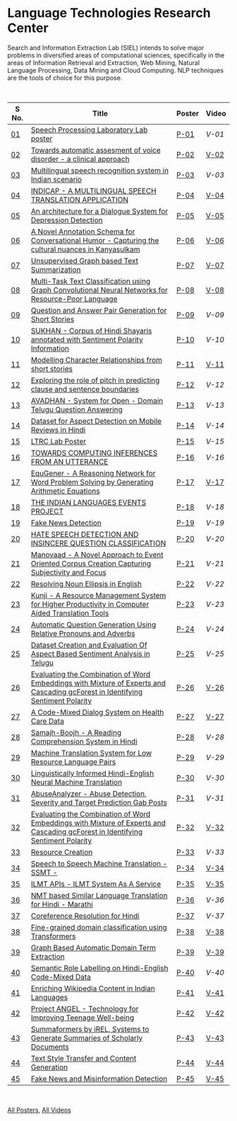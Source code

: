 # Language Technologies Research Center

Search and Information Extraction Lab (SIEL) intends to solve major problems in diversified areas of computational sciences, specifically in the areas of Information Retrieval and Extraction, Web Mining, Natural Language Processing, Data Mining and Cloud Computing. NLP techniques are the tools of choice for this purpose.

<br>

| S No. | Title                                                                                                                                | Poster | Video  |
| ----- | ------------------------------------------------------------------------------------------------------------------------------------ | ------ | ------ |
| [01]  | [Speech Processing Laboratory Lab poster][01]                                                                                        | [P-01] | *V-01* |
| [02]  | [Towards automatic assesment of voice disorder - a clinical approach][02]                                                            | [P-02] | [V-02] |
| [03]  | [Multilingual speech recognition system in Indian scenario][03]                                                                      | [P-03] | *V-03* |
| [04]  | [INDICAP - A MULTILINGUAL SPEECH TRANSLATION APPLICATION][04]                                                                        | [P-04] | [V-04] |
| [05]  | [An architecture for a Dialogue System for Depression Detection][05]                                                                 | [P-05] | [V-05] |
| [06]  | [A Novel Annotation Schema for Conversational Humor - Capturing the cultural nuances in Kanyasulkam][06]                             | [P-06] | [V-06] |
| [07]  | [Unsupervised Graph based Text Summarization][07]                                                                                    | [P-07] | [V-07] |
| [08]  | [Multi-Task Text Classification using Graph Convolutional Neural Networks for Resource-Poor Language][08]                            | [P-08] | [V-08] |
| [09]  | [Question and Answer Pair Generation for Short Stories][09]                                                                          | [P-09] | *V-09* |
| [10]  | [SUKHAN - Corpus of Hindi Shayaris annotated with Sentiment Polarity Information][10]                                                | [P-10] | *V-10* |
| [11]  | [Modelling Character Relationships from short stories][11]                                                                           | [P-11] | [V-11] |
| [12]  | [Exploring the role of pitch in predicting clause and sentence boundaries][12]                                                       | [P-12] | *V-12* |
| [13]  | [AVADHAN - System for Open - Domain Telugu Question Answering][13]                                                                   | [P-13] | *V-13* |
| [14]  | [Dataset for Aspect Detection on Mobile Reviews in Hindi][14]                                                                        | [P-14] | *V-14* |
| [15]  | [LTRC Lab Poster][15]                                                                                                                | [P-15] | *V-15* |
| [16]  | [TOWARDS COMPUTING INFERENCES FROM AN UTTERANCE][16]                                                                                 | [P-16] | *V-16* |
| [17]  | [EquGener - A Reasoning Network for Word Problem Solving by Generating Arithmetic Equations][17]                                     | [P-17] | [V-17] |
| [18]  | [THE INDIAN LANGUAGES EVENTS PROJECT][18]                                                                                            | [P-18] | *V-18* |
| [19]  | [Fake News Detection][19]                                                                                                            | [P-19] | *V-19* |
| [20]  | [HATE SPEECH DETECTION AND INSINCERE QUESTION CLASSIFICATION][20]                                                                    | [P-20] | *V-20* |
| [21]  | [Manovaad - A Novel Approach to Event Oriented Corpus Creation Capturing Subjectivity and Focus][21]                                 | [P-21] | *V-21* |
| [22]  | [Resolving Noun Ellipsis in English][22]                                                                                             | [P-22] | *V-22* |
| [23]  | [Kunji - A Resource Management System for Higher Productivity in Computer Aided Translation Tools][23]                               | [P-23] | *V-23* |
| [24]  | [Automatic Question Generation Using Relative Pronouns and Adverbs][24]                                                              | [P-24] | *V-24* |
| [25]  | [Dataset Creation and Evaluation Of Aspect Based Sentiment Analysis in Telugu][25]                                                   | [P-25] | *V-25* |
| [26]  | [Evaluating the Combination of Word Embeddings with Mixture of Experts and Cascading gcForest in Identifying Sentiment Polarity][26] | [P-26] | [V-26] |
| [27]  | [A Code-Mixed Dialog System on Health Care Data][27]                                                                                 | [P-27] | [V-27] |
| [28]  | [Samajh-Boojh - A Reading Comprehension System in Hindi][28]                                                                         | [P-28] | *V-28* |
| [29]  | [Machine Translation System for Low Resource Language Pairs][29]                                                                     | [P-29] | *V-29* |
| [30]  | [Linguistically Informed Hindi-English Neural Machine Translation][30]                                                               | [P-30] | *V-30* |
| [31]  | [AbuseAnalyzer - Abuse Detection, Severity and Target Prediction Gab Posts][31]                                                      | [P-31] | *V-31* |
| [32]  | [Evaluating the Combination of Word Embeddings with Mixture of Experts and Cascading gcForest in Identifying Sentiment Polarity][32] | [P-32] | [V-32] |
| [33]  | [Resource Creation][33]                                                                                                              | [P-33] | *V-33* |
| [34]  | [Speech to Speech Machine Translation - SSMT -][34]                                                                                  | [P-34] | [V-34] |
| [35]  | [ILMT APIs - ILMT System As A Service][35]                                                                                           | [P-35] | [V-35] |
| [36]  | [NMT based Similar Language Translation for Hindi - Marathi][36]                                                                     | [P-36] | *V-36* |
| [37]  | [Coreference Resolution for Hindi][37]                                                                                               | [P-37] | *V-37* |
| [38]  | [Fine-grained domain classification using Transformers][38]                                                                          | [P-38] | [V-38] |
| [39]  | [Graph Based Automatic Domain Term Extraction][39]                                                                                   | [P-39] | [V-39] |
| [40]  | [Semantic Role Labelling on Hindi-English Code-Mixed Data][40]                                                                       | [P-40] | *V-40* |
| [41]  | [Enriching Wikipedia Content in Indian Languages][41]                                                                                | [P-41] | [V-41] |
| [42]  | [Project ANGEL - Technology for Improving Teenage Well-being][42]                                                                    | [P-42] | [V-42] |
| [43]  | [Summaformers by iREL, Systems to Generate Summaries of Scholarly Documents][43]                                                     | [P-43] | [V-43] |
| [44]  | [Text Style Transfer and Content Generation][44]                                                                                     | [P-44] | [V-44] |
| [45]  | [Fake News and Misinformation Detection][45]                                                                                         | [P-45] | [V-45] |

<br>

[All Posters](https://photos.app.goo.gl/dbjd21eoW4bYGRMR7),
[All Videos](https://www.youtube.com/playlist?list=PLNEveYilIj1ASabFYHNLKndxJOb5dZIvs)


[01]: https://github.com/iiithf/rnd-showcase-2021/blob/main/LTRC/01.%20Speech%20Processing%20Laboratory%20Lab%20poster.md
[02]: https://github.com/iiithf/rnd-showcase-2021/blob/main/LTRC/02.%20Towards%20automatic%20assesment%20of%20voice%20disorder%20-%20a%20clinical%20approach.md
[03]: https://github.com/iiithf/rnd-showcase-2021/blob/main/LTRC/03.%20Multilingual%20speech%20recognition%20system%20in%20Indian%20scenario.md
[04]: https://github.com/iiithf/rnd-showcase-2021/blob/main/LTRC/04.%20INDICAP%20-%20A%20MULTILINGUAL%20SPEECH%20TRANSLATION%20APPLICATION.md
[05]: https://github.com/iiithf/rnd-showcase-2021/blob/main/LTRC/05.%20An%20architecture%20for%20a%20Dialogue%20System%20for%20Depression%20Detection.md
[06]: https://github.com/iiithf/rnd-showcase-2021/blob/main/LTRC/06.%20A%20Novel%20Annotation%20Schema%20for%20Conversational%20Humor%20-%20Capturing%20the%20cultural%20nuances%20in%20Kanyasulkam.md
[07]: https://github.com/iiithf/rnd-showcase-2021/blob/main/LTRC/07.%20Unsupervised%20Graph%20based%20Text%20Summarization.md
[08]: https://github.com/iiithf/rnd-showcase-2021/blob/main/LTRC/08.%20Multi-Task%20Text%20Classification%20using%20Graph%20Convolutional%20Neural%20Networks%20for%20Resource-Poor%20Language.md
[09]: https://github.com/iiithf/rnd-showcase-2021/blob/main/LTRC/09.%20Question%20and%20Answer%20Pair%20Generation%20for%20Short%20Stories.md
[10]: https://github.com/iiithf/rnd-showcase-2021/blob/main/LTRC/10.%20SUKHAN%20-%20Corpus%20of%20Hindi%20Shayaris%20annotated%20with%20Sentiment%20Polarity%20Information.md
[11]: https://github.com/iiithf/rnd-showcase-2021/blob/main/LTRC/11.%20Modelling%20Character%20Relationships%20from%20short%20stories.md
[12]: https://github.com/iiithf/rnd-showcase-2021/blob/main/LTRC/12.%20Exploring%20the%20role%20of%20pitch%20in%20predicting%20clause%20and%20sentence%20boundaries.md
[13]: https://github.com/iiithf/rnd-showcase-2021/blob/main/LTRC/13.%20AVADHAN%20-%20System%20for%20Open%20-%20Domain%20Telugu%20Question%20Answering.md
[14]: https://github.com/iiithf/rnd-showcase-2021/blob/main/LTRC/14.%20Dataset%20for%20Aspect%20Detection%20on%20Mobile%20Reviews%20in%20Hindi.md
[15]: https://github.com/iiithf/rnd-showcase-2021/blob/main/LTRC/15.%20LTRC%20Lab%20Poster.md
[16]: https://github.com/iiithf/rnd-showcase-2021/blob/main/LTRC/16.%20TOWARDS%20COMPUTING%20INFERENCES%20FROM%20AN%20UTTERANCE.md
[17]: https://github.com/iiithf/rnd-showcase-2021/blob/main/LTRC/17.%20EquGener%20-%20A%20Reasoning%20Network%20for%20Word%20Problem%20Solving%20by%20Generating%20Arithmetic%20Equations.md
[18]: https://github.com/iiithf/rnd-showcase-2021/blob/main/LTRC/18.%20THE%20INDIAN%20LANGUAGES%20EVENTS%20PROJECT.md
[19]: https://github.com/iiithf/rnd-showcase-2021/blob/main/LTRC/19.%20Fake%20News%20Detection.md
[20]: https://github.com/iiithf/rnd-showcase-2021/blob/main/LTRC/20.%20HATE%20SPEECH%20DETECTION%20AND%20INSINCERE%20QUESTION%20CLASSIFICATION.md
[21]: https://github.com/iiithf/rnd-showcase-2021/blob/main/LTRC/21.%20Manovaad%20-%20A%20Novel%20Approach%20to%20Event%20Oriented%20Corpus%20Creation%20Capturing%20Subjectivity%20and%20Focus.md
[22]: https://github.com/iiithf/rnd-showcase-2021/blob/main/LTRC/22.%20Resolving%20Noun%20Ellipsis%20in%20English.md
[23]: https://github.com/iiithf/rnd-showcase-2021/blob/main/LTRC/23.%20Kunji%20-%20A%20Resource%20Management%20System%20for%20Higher%20Productivity%20in%20Computer%20Aided%20Translation%20Tools.md
[24]: https://github.com/iiithf/rnd-showcase-2021/blob/main/LTRC/24.%20Automatic%20Question%20Generation%20Using%20Relative%20Pronouns%20and%20Adverbs.md
[25]: https://github.com/iiithf/rnd-showcase-2021/blob/main/LTRC/25.%20Dataset%20Creation%20and%20Evaluation%20Of%20Aspect%20Based%20Sentiment%20Analysis%20in%20Telugu.md
[26]: https://github.com/iiithf/rnd-showcase-2021/blob/main/LTRC/26.%20Evaluating%20the%20Combination%20of%20Word%20Embeddings%20with%20Mixture%20of%20Experts%20and%20Cascading%20gcForest%20in%20Identifying%20Sentiment%20Polarity.md
[27]: https://github.com/iiithf/rnd-showcase-2021/blob/main/LTRC/27.%20A%20Code-Mixed%20Dialog%20System%20on%20Health%20Care%20Data.md
[28]: https://github.com/iiithf/rnd-showcase-2021/blob/main/LTRC/28.%20Samajh-Boojh%20-%20A%20Reading%20Comprehension%20System%20in%20Hindi.md
[29]: https://github.com/iiithf/rnd-showcase-2021/blob/main/LTRC/29.%20Machine%20Translation%20System%20for%20Low%20Resource%20Language%20Pairs.md
[30]: https://github.com/iiithf/rnd-showcase-2021/blob/main/LTRC/30.%20Linguistically%20Informed%20Hindi-English%20Neural%20Machine%20Translation.md
[31]: https://github.com/iiithf/rnd-showcase-2021/blob/main/LTRC/31.%20AbuseAnalyzer%20-%20Abuse%20Detection%2C%20Severity%20and%20Target%20Prediction%20Gab%20Posts.md
[32]: https://github.com/iiithf/rnd-showcase-2021/blob/main/LTRC/32.%20Evaluating%20the%20Combination%20of%20Word%20Embeddings%20with%20Mixture%20of%20Experts%20and%20Cascading%20gcForest%20in%20Identifying%20Sentiment%20Polarity.md
[33]: https://github.com/iiithf/rnd-showcase-2021/blob/main/LTRC/33.%20Resource%20Creation.md
[34]: https://github.com/iiithf/rnd-showcase-2021/blob/main/LTRC/34.%20Speech%20to%20Speech%20Machine%20Translation%20-%20SSMT%20-.md
[35]: https://github.com/iiithf/rnd-showcase-2021/blob/main/LTRC/35.%20ILMT%20APIs%20-%20ILMT%20System%20As%20A%20Service.md
[36]: https://github.com/iiithf/rnd-showcase-2021/blob/main/LTRC/36.%20NMT%20based%20Similar%20Language%20Translation%20for%20Hindi%20-%20Marathi.md
[37]: https://github.com/iiithf/rnd-showcase-2021/blob/main/LTRC/37.%20Coreference%20Resolution%20for%20Hindi.md
[38]: https://github.com/iiithf/rnd-showcase-2021/blob/main/LTRC/38.%20Fine-grained%20domain%20classification%20using%20Transformers.md
[39]: https://github.com/iiithf/rnd-showcase-2021/blob/main/LTRC/39.%20Graph%20Based%20Automatic%20Domain%20Term%20Extraction.md
[40]: https://github.com/iiithf/rnd-showcase-2021/blob/main/LTRC/40.%20Semantic%20Role%20Labelling%20on%20Hindi-English%20Code-Mixed%20Data.md
[41]: https://github.com/iiithf/rnd-showcase-2021/blob/main/LTRC/41.%20Enriching%20Wikipedia%20Content%20in%20Indian%20Languages.md
[42]: https://github.com/iiithf/rnd-showcase-2021/blob/main/LTRC/42.%20Project%20ANGEL%20-%20Technology%20for%20Improving%20Teenage%20Well-being.md
[43]: https://github.com/iiithf/rnd-showcase-2021/blob/main/LTRC/43.%20Summaformers%20by%20iREL%2C%20Systems%20to%20Generate%20Summaries%20of%20Scholarly%20Documents.md
[44]: https://github.com/iiithf/rnd-showcase-2021/blob/main/LTRC/44.%20Text%20Style%20Transfer%20and%20Content%20Generation.md
[45]: https://github.com/iiithf/rnd-showcase-2021/blob/main/LTRC/45.%20Fake%20News%20and%20Misinformation%20Detection.md

[P-01]: 01.%20Speech%20Processing%20Laboratory%20Lab%20poster.pdf
[P-02]: 02.%20Towards%20automatic%20assesment%20of%20voice%20disorder%20-%20a%20clinical%20approach.pdf
[P-03]: 03.%20Multilingual%20speech%20recognition%20system%20in%20Indian%20scenario.pdf
[P-04]: 04.%20INDICAP%20-%20A%20MULTILINGUAL%20SPEECH%20TRANSLATION%20APPLICATION.pdf
[P-05]: 05.%20An%20architecture%20for%20a%20Dialogue%20System%20for%20Depression%20Detection.pdf
[P-06]: 06.%20A%20Novel%20Annotation%20Schema%20for%20Conversational%20Humor%20-%20Capturing%20the%20cultural%20nuances%20in%20Kanyasulkam.pdf
[P-07]: 07.%20Unsupervised%20Graph%20based%20Text%20Summarization.pdf
[P-08]: 08.%20Multi-Task%20Text%20Classification%20using%20Graph%20Convolutional%20Neural%20Networks%20for%20Resource-Poor%20Language.pdf
[P-09]: 09.%20Question%20and%20Answer%20Pair%20Generation%20for%20Short%20Stories.pdf
[P-10]: 10.%20SUKHAN%20-%20Corpus%20of%20Hindi%20Shayaris%20annotated%20with%20Sentiment%20Polarity%20Information.pdf
[P-11]: 11.%20Modelling%20Character%20Relationships%20from%20short%20stories.pdf
[P-12]: 12.%20Exploring%20the%20role%20of%20pitch%20in%20predicting%20clause%20and%20sentence%20boundaries.pdf
[P-13]: 13.%20AVADHAN%20-%20System%20for%20Open%20-%20Domain%20Telugu%20Question%20Answering.pdf
[P-14]: 14.%20Dataset%20for%20Aspect%20Detection%20on%20Mobile%20Reviews%20in%20Hindi.pdf
[P-15]: 15.%20LTRC%20Lab%20Poster.pdf
[P-16]: 16.%20TOWARDS%20COMPUTING%20INFERENCES%20FROM%20AN%20UTTERANCE.pdf
[P-17]: 17.%20EquGener%20-%20A%20Reasoning%20Network%20for%20Word%20Problem%20Solving%20by%20Generating%20Arithmetic%20Equations.pdf
[P-18]: 18.%20THE%20INDIAN%20LANGUAGES%20EVENTS%20PROJECT.pdf
[P-19]: 19.%20Fake%20News%20Detection.pdf
[P-20]: 20.%20HATE%20SPEECH%20DETECTION%20AND%20INSINCERE%20QUESTION%20CLASSIFICATION.pdf
[P-21]: 21.%20Manovaad%20-%20A%20Novel%20Approach%20to%20Event%20Oriented%20Corpus%20Creation%20Capturing%20Subjectivity%20and%20Focus.pdf
[P-22]: 22.%20Resolving%20Noun%20Ellipsis%20in%20English.pdf
[P-23]: 23.%20Kunji%20-%20A%20Resource%20Management%20System%20for%20Higher%20Productivity%20in%20Computer%20Aided%20Translation%20Tools.pdf
[P-24]: 24.%20Automatic%20Question%20Generation%20Using%20Relative%20Pronouns%20and%20Adverbs.pdf
[P-25]: 25.%20Dataset%20Creation%20and%20Evaluation%20Of%20Aspect%20Based%20Sentiment%20Analysis%20in%20Telugu.pdf
[P-26]: 26.%20Evaluating%20the%20Combination%20of%20Word%20Embeddings%20with%20Mixture%20of%20Experts%20and%20Cascading%20gcForest%20in%20Identifying%20Sentiment%20Polarity.pdf
[P-27]: 27.%20A%20Code-Mixed%20Dialog%20System%20on%20Health%20Care%20Data.pdf
[P-28]: 28.%20Samajh-Boojh%20-%20A%20Reading%20Comprehension%20System%20in%20Hindi.pdf
[P-29]: 29.%20Machine%20Translation%20System%20for%20Low%20Resource%20Language%20Pairs.pdf
[P-30]: 30.%20Linguistically%20Informed%20Hindi-English%20Neural%20Machine%20Translation.pdf
[P-31]: 31.%20AbuseAnalyzer%20-%20Abuse%20Detection%2C%20Severity%20and%20Target%20Prediction%20Gab%20Posts.pdf
[P-32]: 32.%20Evaluating%20the%20Combination%20of%20Word%20Embeddings%20with%20Mixture%20of%20Experts%20and%20Cascading%20gcForest%20in%20Identifying%20Sentiment%20Polarity.pdf
[P-33]: 33.%20Resource%20Creation.pdf
[P-34]: 34.%20Speech%20to%20Speech%20Machine%20Translation%20-%20SSMT%20-.pdf
[P-35]: 35.%20ILMT%20APIs%20-%20ILMT%20System%20As%20A%20Service.pdf
[P-36]: 36.%20NMT%20based%20Similar%20Language%20Translation%20for%20Hindi%20-%20Marathi.pdf
[P-37]: 37.%20Coreference%20Resolution%20for%20Hindi.pdf
[P-38]: 38.%20Fine-grained%20domain%20classification%20using%20Transformers.pdf
[P-39]: 39.%20Graph%20Based%20Automatic%20Domain%20Term%20Extraction.pdf
[P-40]: 40.%20Semantic%20Role%20Labelling%20on%20Hindi-English%20Code-Mixed%20Data.pdf
[P-41]: 41.%20Enriching%20Wikipedia%20Content%20in%20Indian%20Languages.pdf
[P-42]: 42.%20Project%20ANGEL%20-%20Technology%20for%20Improving%20Teenage%20Well-being.pdf
[P-43]: 43.%20Summaformers%20by%20iREL%2C%20Systems%20to%20Generate%20Summaries%20of%20Scholarly%20Documents.pdf
[P-44]: 44.%20Text%20Style%20Transfer%20and%20Content%20Generation.pdf
[P-45]: 45.%20Fake%20News%20and%20Misinformation%20Detection.pdf

[V-02]: https://youtu.be/TXe4LkEKoM4
[V-04]: https://youtu.be/O2y2o8yYQtY
[V-05]: https://youtu.be/HpcbwhFus6o
[V-06]: https://youtu.be/r02nTWHmHBc
[V-07]: https://youtu.be/HAJJI-EqFJM
[V-08]: https://youtu.be/5-5kbksEbEQ
[V-11]: https://youtu.be/PpHgcQ4ThoA
[V-17]: https://youtu.be/YQL9SZH-HAg
[V-26]: https://youtu.be/_vxm0ibmK5Q
[V-27]: https://youtu.be/74Ocuret8x4
[V-32]: https://youtu.be/XkMQdm3-SWs
[V-34]: https://youtu.be/nR6Z5wLw2_0
[V-35]: https://youtu.be/PzcuAG_EKzw
[V-38]: https://youtu.be/kdr8V2dSxt4
[V-39]: https://youtu.be/HwZdxLWAjvM
[V-41]: https://youtu.be/GPo26b6C-Ho
[V-42]: https://youtu.be/S_RZex8OtKs
[V-43]: https://youtu.be/VUC-rcNrcYE
[V-44]: https://youtu.be/0sY8CQzfbHU
[V-45]: https://youtu.be/nZxeiwNAdlo
